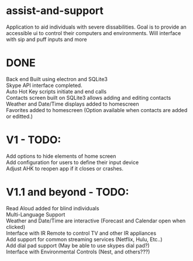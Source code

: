 # assist-and-support

Application to aid individuals with severe dissabilities. Goal is to provide an accessible ui to control their computers and environments. Will interface with sip and puff inputs and more
 
# DONE
 Back end Built using electron and SQLite3<br>
 Skype API interface completed.<br>
 Auto Hot Key scripts initiate and end calls<br>
 Contacts screen built on SQLite3 allows adding and editing contacts<br>
 Weather and Date/Time displays added to homescreen<br>
 Favorites added to homescreen (Option available when contacts are added or editted.)<br>
 
# V1 - TODO:
 Add options to hide elements of home screen<br>
 Add configuration for users to define their input device<br>
 Adjust AHK to reopen app if it closes or crashes.<br>
 
# V1.1 and beyond - TODO:
 Read Aloud added for blind individuals<br>
 Multi-Language Support<br>
 Weather and Date/Time are interactive (Forecast and Calendar open when clicked)<br>
 Interface with IR Remote to control TV and other IR appliances<br>
 Add support for common streaming services (Netflix, Hulu, Etc..)<br>
 Add dial pad support (May be able to use skypes dial pad?)<br>
 Interface with Environmental Controls (Nest, and others???)<br>
 

 
 
